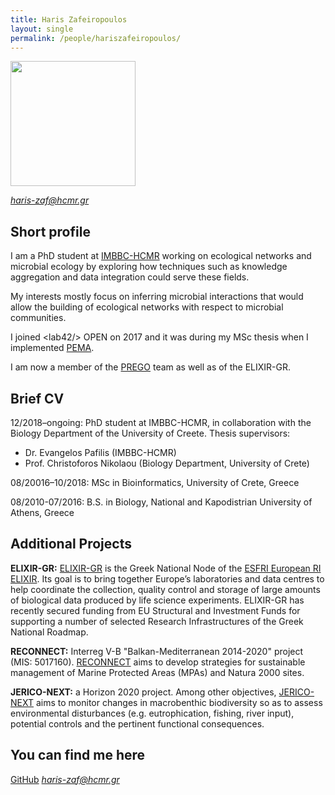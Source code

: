 ```yaml
---
title: Haris Zafeiropoulos
layout: single
permalink: /people/hariszafeiropoulos/
---
```


<p align="left">
  <img src="https://imgbbb.com/images/2019/09/17/70464805_361607058052247_7299450752395640832_n.jpg"  width="200" align="center" >
</p>

[*haris-zaf@hcmr.gr*](haris-zaf@hcmr.gr)

## Short profile
I am a PhD student at [IMBBC-HCMR](http://imbbc3.hcmr.gr/) working on ecological networks and microbial ecology by exploring how techniques such as knowledge aggregation and data integration could serve these fields. 

My interests mostly focus on inferring microbial interactions that would allow the building of ecological networks with respect to microbial communities. 

I joined \<lab42/\> OPEN on 2017 and it was during my MSc thesis when I implemented [PEMA](https://github.com/hariszaf/pema).

I am now a member of the [PREGO](https://evangelospafilis.github.io/prego_web_site/) team as well as of the ELIXIR-GR. 


## Brief CV

12/2018–ongoing: PhD student at IMBBC-HCMR, in collaboration with the Biology Department of the University of Creete.
Thesis supervisors: 
- Dr. Evangelos Pafilis (IMBBC-HCMR) 
- Prof. Christoforos Nikolaou (Biology Department, University of Crete)

08/20016–10/2018: MSc in Bioinformatics, University of Crete, Greece

08/2010-07/2016: B.S. in Biology, National and Kapodistrian University of Athens, Greece


## Additional Projects

**ELIXIR-GR:** [ELIXIR-GR](https://www.elixir-greece.org/) is the Greek National Node of the [ESFRI European RI ELIXIR](https://elixir-europe.org/). Its goal is to bring together Europe’s laboratories and data centres to help coordinate the collection, quality control and storage of large amounts of biological data produced by life science experiments. ELIXIR-GR has recently secured funding from EU Structural and Investment Funds for supporting a number of selected Research Infrastructures of the Greek National Roadmap.

**RECONNECT:** Interreg V-B "Balkan-Mediterranean 2014-2020" project (MIS: 5017160). [RECONNECT]( https://reconnect.hcmr.gr/) aims to develop strategies for sustainable management of Marine Protected Areas (MPAs) and Natura 2000 sites.

**JERICO-NEXT:** a Horizon 2020 project. Among other objectives, [JERICO-NEXT](http://www.jerico-ri.eu/ )  aims to monitor changes in macrobenthic biodiversity so as to assess environmental disturbances 	(e.g. eutrophication, fishing, river input), potential controls and the pertinent functional 	consequences.


## You can find me here
[GitHub](https://github.com/hariszaf/)
[*haris-zaf@hcmr.gr*](haris-zaf@hcmr.gr)

